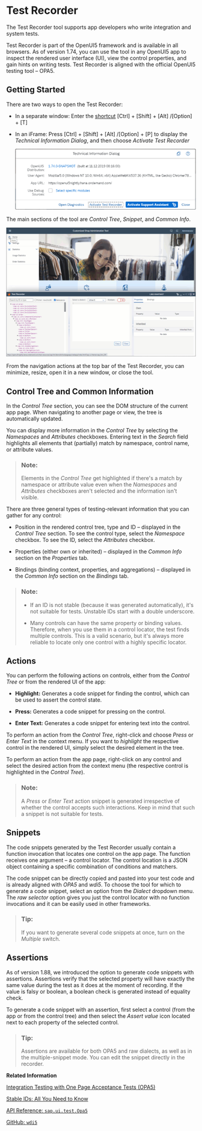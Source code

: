 <!-- loio2535ef9272064cb6bd6b44e5402d531d -->

# Test Recorder

The Test Recorder tool supports app developers who write integration and system tests.

Test Recorder is part of the OpenUI5 framework and is available in all browsers. As of version 1.74, you can use the tool in any OpenUI5 app to inspect the rendered user interface \(UI\), view the control properties, and gain hints on writing tests. Test Recorder is aligned with the official OpenUI5 testing tool – OPA5.



<a name="loio2535ef9272064cb6bd6b44e5402d531d__section_wxk_d2w_zjb"/>

## Getting Started

There are two ways to open the Test Recorder:

-   In a separate window: Enter the [shortcut](../02_Read-Me-First/keyboard-shortcuts-for-openui5-tools-154844c.md) [Ctrl\] + [Shift\] + [Alt\] /[Option\] + [T\] 

-   In an iFrame: Press [Ctrl\] + [Shift\] + [Alt\] /[Option\] + [P\]  to display the *Technical Information Dialog*, and then choose *Activate Test Recorder*

    ![](images/Activate_Test_Recorder_OpenUI5_1e0b9fe.png)


The main sections of the tool are *Control Tree*, *Snippet*, and *Common Info*.

![](images/Test_Recorder_Animation_6316f77.gif)

From the navigation actions at the top bar of the Test Recorder, you can minimize, resize, open it in a new window, or close the tool.



<a name="loio2535ef9272064cb6bd6b44e5402d531d__section_vyg_n5d_1kb"/>

## Control Tree and Common Information

In the *Control Tree* section, you can see the DOM structure of the current app page. When navigating to another page or view, the tree is automatically updated.

You can display more information in the *Control Tree* by selecting the *Namespaces* and *Attributes* checkboxes. Entering text in the *Search* field highlights all elements that \(partially\) match by namespace, control name, or attribute values.

> ### Note:  
> Elements in the *Control Tree* get highlighted if there's a match by namespace or attribute value even when the *Namespaces* and *Attributes* checkboxes aren't selected and the information isn't visible.

There are three general types of testing-relevant information that you can gather for any control:

-   Position in the rendered control tree, type and ID – displayed in the *Control Tree* section. To see the control type, select the *Namespace* checkbox. To see the ID, select the *Attributes* checkbox.

-   Properties \(either own or inherited\) – displayed in the *Common Info* section on the *Properties* tab.

-   Bindings \(binding context, properties, and aggregations\) – displayed in the *Common Info* section on the *Bindings* tab.


> ### Note:  
> -   If an ID is not stable \(because it was generated automatically\), it's not suitable for tests. Unstable IDs start with a double underscore.
> 
> -   Many controls can have the same property or binding values. Therefore, when you use them in a control locator, the test finds multiple controls. This is a valid scenario, but it's always more reliable to locate only one control with a highly specific locator.



<a name="loio2535ef9272064cb6bd6b44e5402d531d__section_c2d_ts3_1kb"/>

## Actions

You can perform the following actions on controls, either from the *Control Tree* or from the rendered UI of the app:

-   **Highlight:** Generates a code snippet for finding the control, which can be used to assert the control state.

-   **Press:** Generates a code snippet for pressing on the control.

-   **Enter Text:** Generates a code snippet for entering text into the control.


To perform an action from the *Control Tree*, right-click and choose *Press* or *Enter Text* in the context menu. If you want to *highlight* the respective control in the rendered UI, simply select the desired element in the tree.

To perform an action from the app page, right-click on any control and select the desired action from the context menu \(the respective control is highlighted in the *Control Tree*\).

> ### Note:  
> A *Press* or *Enter Text* action snippet is generated irrespective of whether the control accepts such interactions. Keep in mind that such a snippet is not suitable for tests.



<a name="loio2535ef9272064cb6bd6b44e5402d531d__section_dwd_ts3_1kb"/>

## Snippets

The code snippets generated by the Test Recorder usually contain a function invocation that locates one control on the app page. The function receives one argument – a control locator. The control location is a JSON object containing a specific combination of conditions and matchers.

The code snippet can be directly copied and pasted into your test code and is already aligned with *OPA5* and *wdi5*. To choose the tool for which to generate a code snippet, select an option from the *Dialect* dropdown menu. The *raw selector* option gives you just the control locator with no function invocations and it can be easily used in other frameworks.

> ### Tip:  
> If you want to generate several code snippets at once, turn on the *Multiple* switch.



<a name="loio2535ef9272064cb6bd6b44e5402d531d__section_kns_mvt_w4b"/>

## Assertions

As of version 1.88, we introduced the option to generate code snippets with assertions. Assertions verify that the selected property will have exactly the same value during the test as it does at the moment of recording. If the value is falsy or boolean, a boolean check is generated instead of equality check.

To generate a code snippet with an assertion, first select a control \(from the app or from the control tree\) and then select the *Assert value* icon located next to each property of the selected control.

> ### Tip:  
> Assertions are available for both OPA5 and raw dialects, as well as in the multiple-snippet mode. You can edit the snippet directly in the recorder.

**Related Information**  


[Integration Testing with One Page Acceptance Tests \(OPA5\)](integration-testing-with-one-page-acceptance-tests-opa5-2696ab5.md "OPA5 is an API for OpenUI5 controls. It hides asynchronicity and eases access to OpenUI5 elements. This makes OPA especially helpful for testing user interactions, integration with OpenUI5, navigation, and data binding.")

[Stable IDs: All You Need to Know](../05_Developing_Apps/stable-ids-all-you-need-to-know-f51dbb7.md "Stable IDs are IDs for controls, elements, or components that you set yourself in the respective id property or attribute as opposed to IDs that are generated by OpenUI5. Stable means that the IDs are concatenated with the application component ID and do not have any auto-generated parts.")

[API Reference: `sap.ui.test.Opa5`](https://ui5.sap.com/#/api/sap.ui.test.Opa5)

[GitHub: `wdi5`](https://ui5-community.github.io/wdi5)

